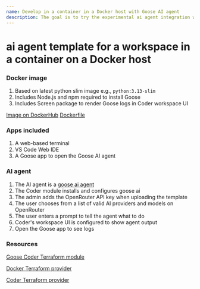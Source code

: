 ```yaml
---
name: Develop in a container in a Docker host with Goose AI agent
description: The goal is to try the experimental ai agent integration with Goose AI agent
---
```


# ai agent template for a workspace in a container on a Docker host

### Docker image

1. Based on latest python slim image e.g., `python:3.13-slim`
1. Includes Node.js and npm required to install Goose
1. Includes Screen package to render Goose logs in Coder workspace UI

[Image on DockerHub](https://hub.docker.com/repository/docker/marktmilligan/python/general)
[Dockerfile](https://github.com/sharkymark/dockerfiles/blob/main/python/Dockerfile)

### Apps included

1. A web-based terminal
1. VS Code Web IDE
1. A Goose app to open the Goose AI agent

### AI agent

1. The AI agent is a [goose ai agent](https://block.github.io/goose/)
1. The Coder module installs and configures goose ai
1. The admin adds the OpenRouter API key when uploading the template
1. The user chooses from a list of valid AI providers and models on OpenRouter
1. The user enters a prompt to tell the agent what to do
1. Coder's workspace UI is configured to show agent output
1. Open the Goose app to see logs

### Resources

[Goose Coder Terraform module](https://registry.coder.com/modules/coder/goose)

[Docker Terraform provider](https://registry.terraform.io/providers/kreuzwerker/docker/latest/docs)

[Coder Terraform provider](https://registry.terraform.io/providers/coder/coder/latest/docs)
